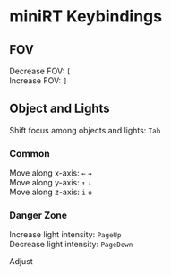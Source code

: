 # miniRT Keybindings

## FOV
Decrease FOV: `[` <br>
Increase FOV: `]` <br>

## Object and Lights
Shift focus among objects and lights: `Tab` <br>

### Common

Move along x-axis: `←` `→` <br>
Move along y-axis: `↑` `↓` <br>
Move along z-axis: `i` `o` <br>

### Danger Zone
Increase light intensity: `PageUp` <br>
Decrease light intensity: `PageDown` 

Adjust
